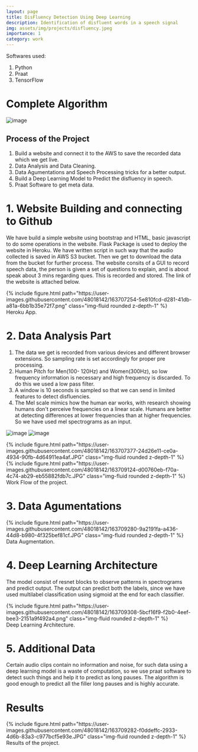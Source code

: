 ```yaml
---
layout: page
title: DisFluency Detection Using Deep Learning
description: Identification of disfluent words in a speech signal
img: assets/img/projects/disfluency.jpeg
importance: 1
category: work
---
```


Softwares used:
1.  Python 
2.  Praat
3.  TensorFlow

# Complete Algorithm 
![image](https://user-images.githubusercontent.com/48018142/163709544-7e40bb40-1b57-42ee-90c9-70397f79e71e.JPG)

## Process of the Project

1.  Build a website and connect it to the AWS to save the recorded data which we get live.
2.  Data Analysis and Data Cleaning.
3.  Data Agumentations and Speech Processing tricks for a better output.
4.  Build a Deep Learning Model to Predict the disfluency in speech.
5.  Praat Software to get meta data.



# 1. Website Building and connecting to Github
We have build a simple website using bootstrap and HTML, basic javascript to do some operations in the website. Flask Package is used to deploy the website in Heroku. We have written script in such way that the audio collected is saved in AWS S3 bucket. Then we get to download the data from the bucket for further process. The website consits of  a GUI to record speech data, the person is given a set of questions to explain, and is about speak about 3 mins regarding ques. This is recorded and stored. 
The link of the website is attached below. 



<div class="row mt-3">
    <div class="col-sm mt-3 mt-md-0">
        {% include figure.html path="https://user-images.githubusercontent.com/48018142/163707254-5e810fcd-d281-41db-a81a-6bb1b35e72f7.png" class="img-fluid rounded z-depth-1" %}
    </div>
</div>
<div class="caption">
    Heroku App.
</div>

# 2. Data Analysis Part

1.  The data we get is recorded from various devices and different browser extensions. So sampling rate is set accordingly for proper pre processing.
2.  Human Pitch for Men(100- 120Hz) and Women(300Hz), so low frequency information is necessary and high frequency is discarded. To do this we used a low pass filter.
3.  A window is 10 seconds is sampled so that we can send in limited features to detect disfluencies.
4.  The Mel scale mimics how the human ear works, with research showing humans don't perceive frequencies on a linear scale. Humans are better at detecting differences at lower frequencies than at higher frequencies. So we have used mel spectrograms as an input.

![image](https://user-images.githubusercontent.com/48018142/163707377-24d26e11-ce0a-4934-90fb-4d64911ea4af.JPG)
![image](https://user-images.githubusercontent.com/48018142/163709124-d00760eb-f70a-4c74-ab29-eb55882fdb7c.JPG)
<div class="row mt-3">
    <div class="col-sm mt-3 mt-md-0">
        {% include figure.html path="https://user-images.githubusercontent.com/48018142/163707377-24d26e11-ce0a-4934-90fb-4d64911ea4af.JPG" class="img-fluid rounded z-depth-1" %}
    </div>
    <div class="col-sm mt-3 mt-md-0">
        {% include figure.html path="https://user-images.githubusercontent.com/48018142/163709124-d00760eb-f70a-4c74-ab29-eb55882fdb7c.JPG" class="img-fluid rounded z-depth-1" %}
    </div>
</div>
<div class="caption">
    Work Flow of the project.
</div>




# 3. Data Agumentations
<div class="row mt-3">
    <div class="col-sm mt-3 mt-md-0">
        {% include figure.html path="https://user-images.githubusercontent.com/48018142/163709280-9a2191fa-a436-44d8-b980-4f325bef81cf.JPG" class="img-fluid rounded z-depth-1" %}
    </div>
</div>
<div class="caption">
    Data Augmentation.
</div>

# 4. Deep Learning Architecture
The model consist of resnet blocks to observe patterns in spectrograms and predict output. The output can predict both the labels, since we have used multilabel classification using sigmoid at the end for each classifier.
<div class="row mt-3">
    <div class="col-sm mt-3 mt-md-0">
        {% include figure.html path="https://user-images.githubusercontent.com/48018142/163709308-5bcf16f9-f2b0-4eef-bee3-2151a9f492a4.png" class="img-fluid rounded z-depth-1" %}
    </div>
</div>
<div class="caption">
    Deep Learning Architecture.
</div>

# 5. Additional Data
Certain audio clips contain no information and noise, for such data using a deep learning model is a waste of computation, so we use praat software to detect such things and help it to predict as long pauses. The algorithm is good enough to predict all the filler long pauses and is highly accurate.


# Results
<div class="row mt-3">
    <div class="col-sm mt-3 mt-md-0">
        {% include figure.html path="https://user-images.githubusercontent.com/48018142/163709282-f0ddeffc-2933-4d6b-83a3-c977bcf5e93e.JPG" class="img-fluid rounded z-depth-1" %}
    </div>
</div>
<div class="caption">
    Results of the project.
</div>
